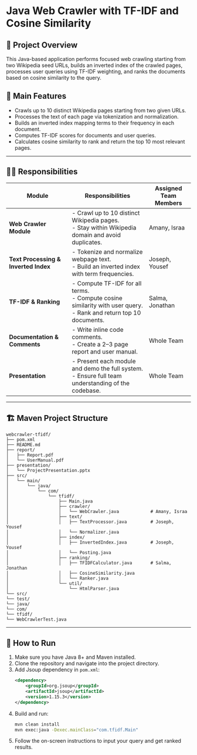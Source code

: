 # Java Web Crawler with TF-IDF and Cosine Similarity

## 🧠 Project Overview

This Java-based application performs focused web crawling starting from two Wikipedia seed URLs, builds an inverted index of the crawled pages, processes user queries using TF-IDF weighting, and ranks the documents based on cosine similarity to the query.

## 🎯 Main Features

- Crawls up to 10 distinct Wikipedia pages starting from two given URLs.
- Processes the text of each page via tokenization and normalization.
- Builds an inverted index mapping terms to their frequency in each document.
- Computes TF-IDF scores for documents and user queries.
- Calculates cosine similarity to rank and return the top 10 most relevant pages.

---

## 👨‍💻 Responsibilities

| Module | Responsibilities | Assigned Team Members |
|--------|------------------|------------------------|
| **Web Crawler Module** | - Crawl up to 10 distinct Wikipedia pages. <br> - Stay within Wikipedia domain and avoid duplicates. | Amany, Israa |
| **Text Processing & Inverted Index** | - Tokenize and normalize webpage text. <br> - Build an inverted index with term frequencies. | Joseph, Yousef |
| **TF-IDF & Ranking** | - Compute TF-IDF for all terms. <br> - Compute cosine similarity with user query. <br> - Rank and return top 10 documents. | Salma, Jonathan |
| **Documentation & Comments** | - Write inline code comments. <br> - Create a 2–3 page report and user manual. | Whole Team |
| **Presentation** | - Present each module and demo the full system. <br> - Ensure full team understanding of the codebase. | Whole Team |

---

## 🏗️ Maven Project Structure

```
webcrawler-tfidf/
├── pom.xml
├── README.md
├── report/
│   ├── Report.pdf
│   └── UserManual.pdf
├── presentation/
│   └── ProjectPresentation.pptx
├── src/
│   └── main/
│       └── java/
│           └── com/
│               └── tfidf/
│                   ├── Main.java
│                   ├── crawler/
│                   │   └── WebCrawler.java            # Amany, Israa
│                   ├── text/
│                   │   ├── TextProcessor.java         # Joseph, Yousef
│                   │   └── Normalizer.java
│                   ├── index/
│                   │   ├── InvertedIndex.java         # Joseph, Yousef
│                   │   └── Posting.java
│                   ├── ranking/
│                   │   ├── TFIDFCalculator.java       # Salma, Jonathan
│                   │   ├── CosineSimilarity.java
│                   │   └── Ranker.java
│                   └── util/
│                       └── HtmlParser.java
└── src/
└── test/
└── java/
└── com/
└── tfidf/
└── WebCrawlerTest.java
```

---

## 🚀 How to Run

1. Make sure you have Java 8+ and Maven installed.
2. Clone the repository and navigate into the project directory.
3. Add Jsoup dependency in `pom.xml`:
   ```xml
   <dependency>
       <groupId>org.jsoup</groupId>
       <artifactId>jsoup</artifactId>
       <version>1.15.3</version>
   </dependency>
   ```
4. Build and run:
   ```bash
   mvn clean install
   mvn exec:java -Dexec.mainClass="com.tfidf.Main"
   ```
5. Follow the on-screen instructions to input your query and get ranked results.

